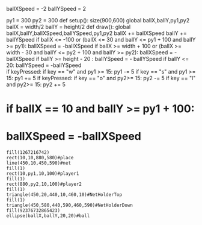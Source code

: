 ballXSpeed = -2
ballYSpeed = 2

py1 = 300
py2 = 300
def setup():
     size(900,600)
     global ballX,ballY,py1,py2
     ballX = width/2
     ballY = height/2
def draw():
    global ballX,ballY,ballXSpeed,ballYSpeed,py1,py2
    ballX += ballXSpeed
    ballY += ballYSpeed
    if ballX <= -100 or (ballX <= 30 and ballY <= py1 + 100 and ballY >= py1):
        ballXSpeed = -ballXSpeed
    if ballX >= width + 100 or (ballX >= width - 30 and ballY <= py2 + 100 and ballY >= py2):
        ballXSpeed = -ballXSpeed
    if ballY >= height - 20 :
         ballYSpeed = - ballYSpeed
    if ballY <= 20:
        ballYSpeed = -ballYSpeed    
    if keyPressed:
        if key == "w" and py1 >= 15:
            py1 -= 5
        if key == "s" and py1 >= 15:
            py1 += 5
    if keyPressed:
        if key == "o" and py2>= 15:
            py2 -= 5
        if key == "l" and py2>= 15:
            py2 += 5
#    if ballX == 10 and ballY >= py1 + 100:
 #       ballXSpeed = -ballXSpeed
    fill(1267216742)
    rect(10,10,880,580)#place
    line(450,10,450,590)#net
    fill(1)
    rect(10,py1,10,100)#player1
    fill(1)
    rect(880,py2,10,100)#player2
    fill(1)
    triangle(450,20,440,10,460,10)#NetHolderTop
    fill(1)
    triangle(450,580,440,590,460,590)#NetHolderDown
    fill(92376732865423)
    ellipse(ballX,ballY,20,20)#ball
